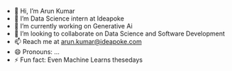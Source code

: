 - 👋 Hi, I’m Arun Kumar
- 👀 I’m Data Science intern at Ideapoke
- 🌱 I’m currently working on Generative Ai
- 💞️ I’m looking to collaborate on Data Science and Software Development
- 📫 Reach me at arun.kumar@ideapoke.com
- 😄 Pronouns: ...
- ⚡ Fun fact: Even Machine Learns thesedays

<!---
arunkumar09052024/arunkumar09052024 is a ✨ special ✨ repository because its `README.md` (this file) appears on your GitHub profile.
You can click the Preview link to take a look at your changes.
--->
